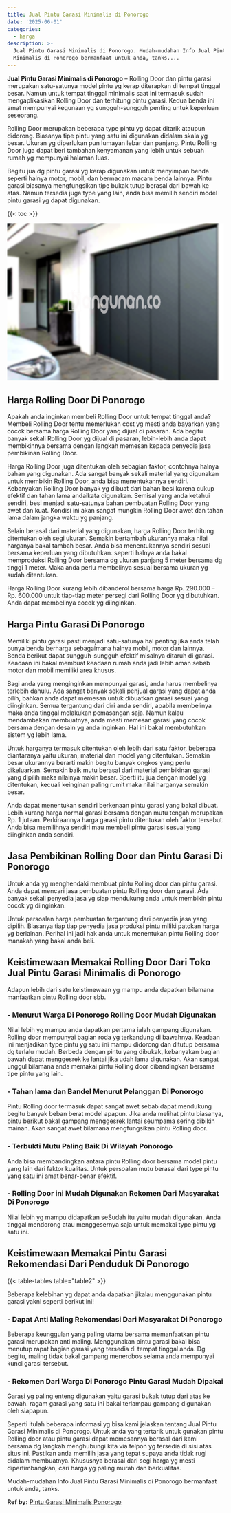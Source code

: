 ```yaml
---
title: Jual Pintu Garasi Minimalis di Ponorogo
date: '2025-06-01'
categories:
  - harga
description: >-
  Jual Pintu Garasi Minimalis di Ponorogo. Mudah-mudahan Info Jual Pintu Garasi
  Minimalis di Ponorogo bermanfaat untuk anda, tanks....
---
```


**Jual Pintu Garasi Minimalis di Ponorogo** – Rolling Door dan pintu garasi merupakan satu-satunya model pintu yg kerap diterapkan di tempat tinggal besar. Namun untuk tempat tinggal minimalis saat ini termasuk sudah mengaplikasikan Rolling Door dan terhitung pintu garasi. Kedua benda ini amat mempunyai kegunaan yg sungguh-sungguh penting untuk keperluan seseorang.

Rolling Door merupakan beberapa type pintu yg dapat ditarik ataupun didorong. Biasanya tipe pintu yang satu ini digunakan didalam skala yg besar. Ukuran yg diperlukan pun lumayan lebar dan panjang. Pintu Rolling Door juga dapat beri tambahan kenyamanan yang lebih untuk sebuah rumah yg mempunyai halaman luas.

Begitu jua dg pintu garasi yg kerap digunakan untuk menyimpan benda seperti halnya motor, mobil, dan bermacam macam benda lainnya. Pintu garasi biasanya mengfungsikan tipe bukak tutup berasal dari bawah ke atas. Namun tersedia juga type yang lain, anda bisa memilih sendiri model pintu garasi yg dapat digunakan.

{{< toc >}}

![Jual Pintu Garasi Minimalis di Ponorogo](/images/pintu-garasi-57.png)

## Harga Rolling Door Di Ponorogo

Apakah anda inginkan membeli Rolling Door untuk tempat tinggal anda? Membeli Rolling Door tentu memerlukan cost yg mesti anda bayarkan yang cocok bersama harga Rolling Door yang dijual di pasaran. Ada begitu banyak sekali Rolling Door yg dijual di pasaran, lebih-lebih anda dapat membikinnya bersama dengan langkah memesan kepada penyedia jasa pembikinan Rolling Door.

Harga Rolling Door juga ditentukan oleh sebagian faktor, contohnya halnya bahan yang digunakan. Ada sangat banyak sekali material yang digunakan untuk membikin Rolling Door, anda bisa menentukannya sendiri. Kebanyakan Rolling Door banyak yg dibuat dari bahan besi karena cukup efektif dan tahan lama andaikata digunakan. Semisal yang anda ketahui sendiri, besi menjadi satu-satunya bahan pembuatan Rolling Door yang awet dan kuat. Kondisi ini akan sangat mungkin Rolling Door awet dan tahan lama dalam jangka waktu yg panjang.

Selain berasal dari material yang digunakan, harga Rolling Door terhitung ditentukan oleh segi ukuran. Semakin bertambah ukurannya maka nilai harganya bakal tambah besar. Anda bisa menentukannya sendiri sesuai bersama keperluan yang dibutuhkan. seperti halnya anda bakal memproduksi Rolling Door bersama dg ukuran panjang 5 meter bersama dg tinggi 1 meter. Maka anda perlu membelinya sesuai bersama ukuran yg sudah ditentukan.

Harga Rolling Door kurang lebih dibanderol bersama harga Rp. 290.000 – Rp. 600.000 untuk tiap-tiap meter persegi dari Rolling Door yg dibutuhkan. Anda dapat membelinya cocok yg diinginkan.

## Harga Pintu Garasi Di Ponorogo

Memiliki pintu garasi pasti menjadi satu-satunya hal penting jika anda telah punya benda berharga sebagaimana halnya mobil, motor dan lainnya. Benda berikut dapat sungguh-sungguh efektif misalnya ditaruh di garasi. Keadaan ini bakal membuat keadaan rumah anda jadi lebih aman sebab motor dan mobil memiliki area khusus.

Bagi anda yang menginginkan mempunyai garasi, anda harus membelinya terlebih dahulu. Ada sangat banyak sekali penjual garasi yang dapat anda pilih, bahkan anda dapat memesan untuk dibuatkan garasi sesuai yang diinginkan. Semua tergantung dari diri anda sendiri, apabila membelinya maka anda tinggal melakukan pemasangan saja. Namun kalau mendambakan membuatnya, anda mesti memesan garasi yang cocok bersama dengan desain yg anda inginkan. Hal ini bakal membutuhkan sistem yg lebih lama.

Untuk harganya termasuk ditentukan oleh lebih dari satu faktor, beberapa diantaranya yaitu ukuran, material dan model yang ditentukan. Semakin besar ukurannya berarti makin begitu banyak ongkos yang perlu dikeluarkan. Semakin baik mutu berasal dari material pembikinan garasi yang dipilih maka nilainya makin besar. Sperti itu jua dengan model yg ditentukan, kecuali keinginan paling rumit maka nilai harganya semakin besar.

Anda dapat menentukan sendiri berkenaan pintu garasi yang bakal dibuat. Lebih kurang harga normal garasi bersama dengan mutu tengah merupakan Rp. 1 jutaan. Perkiraannya harga garasi pintu ditentukan oleh faktor tersebut. Anda bisa memilihnya sendiri mau membeli pintu garasi sesuai yang diinginkan anda sendiri.

## Jasa Pembikinan Rolling Door dan Pintu Garasi Di Ponorogo

Untuk anda yg menghendaki membuat pintu Rolling door dan pintu garasi. Anda dapat mencari jasa pembuatan pintu Rolling door dan garasi. Ada banyak sekali penyedia jasa yg siap mendukung anda untuk membikin pintu cocok yg diinginkan.

Untuk persoalan harga pembuatan tergantung dari penyedia jasa yang dipilih. Biasanya tiap tiap penyedia jasa produksi pintu miliki patokan harga yg berlainan. Perihal ini jadi hak anda untuk menentukan pintu Rolling door manakah yang bakal anda beli.

## Keistimewaan Memakai Rolling Door Dari Toko Jual Pintu Garasi Minimalis di Ponorogo

Adapun lebih dari satu keistimewaan yg mampu anda dapatkan bilamana manfaatkan pintu Rolling door sbb.

### \- Menurut Warga Di Ponorogo Rolling Door Mudah Digunakan

Nilai lebih yg mampu anda dapatkan pertama ialah gampang digunakan. Rolling door mempunyai bagian roda yg terkandung di bawahnya. Keadaan ini menjadikan type pintu yg satu ini mampu didorong dan ditutup bersama dg terlalu mudah. Berbeda dengan pintu yang dibukak, kebanyakan bagian bawah dapat menggesrek ke lantai jika udah lama digunakan. Akan sangat unggul bilamana anda memakai pintu Rolling door dibandingkan bersama tipe pintu yang lain.

### \- Tahan lama dan Bandel Menurut Pelanggan Di Ponorogo

Pintu Rolling door termasuk dapat sangat awet sebab dapat mendukung begitu banyak beban berat model apapun. Jika anda melihat pintu biasanya, pintu berikut bakal gampang menggesrek lantai seumpama sering dibikin mainan. Akan sangat awet bilamana mengfungsikan pintu Rolling door.

### \- Terbukti Mutu Paling Baik Di Wilayah Ponorogo

Anda bisa membandingkan antara pintu Rolling door bersama model pintu yang lain dari faktor kualitas. Untuk persoalan mutu berasal dari type pintu yang satu ini amat benar-benar efektif.

### \- Rolling Door ini Mudah Digunakan Rekomen Dari Masyarakat Di Ponorogo

Nilai lebih yg mampu didapatkan seSudah itu yaitu mudah digunakan. Anda tinggal mendorong atau menggesernya saja untuk memakai type pintu yg satu ini.

## Keistimewaan Memakai Pintu Garasi Rekomendasi Dari Penduduk Di Ponorogo

{{< table-tables table="table2" >}}

Beberapa kelebihan yg dapat anda dapatkan jikalau menggunakan pintu garasi yakni seperti berikut ini!

### \- Dapat Anti Maling Rekomendasi Dari Masyarakat Di Ponorogo

Beberapa keunggulan yang paling utama bersama memanfaatkan pintu garasi merupakan anti maling. Menggunakan pintu garasi bakal bisa menutup rapat bagian garasi yang tersedia di tempat tinggal anda. Dg begitu, maling tidak bakal gampang menerobos selama anda mempunyai kunci garasi tersebut.

### \- Rekomen Dari Warga Di Ponorogo Pintu Garasi Mudah Dipakai

Garasi yg paling enteng digunakan yaitu garasi bukak tutup dari atas ke bawah. ragam garasi yang satu ini bakal terlampau gampang digunakan oleh siapapun.

Seperti itulah beberapa informasi yg bisa kami jelaskan tentang Jual Pintu Garasi Minimalis di Ponorogo. Untuk anda yang tertarik untuk gunakan pintu Rolling door atau pintu garasi dapat memesannya berasal dari kami bersama dg langkah menghubungi kita via telpon yg tersedia di sisi atas situs ini. Pastikan anda memilih jasa yang tepat supaya anda tidak rugi didalam membuatnya. Khususnya berasal dari segi harga yg mesti dipertimbangkan, cari harga yg paling murah dan berkualitas.

Mudah-mudahan Info Jual Pintu Garasi Minimalis di Ponorogo bermanfaat untuk anda, tanks.

**Ref by:** [Pintu Garasi Minimalis Ponorogo](https://id.wikipedia.org/wiki/Pintu)
